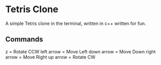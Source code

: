 # Tetris Clone #
A simple Tetris clone in the terminal, written in c++ written for fun.

## Commands ##
z           = Rotate CCW
left arrow  = Move Left
down arrow  = Move Down 
right arrow = Move Right 
up arrow    = Rotate CW
